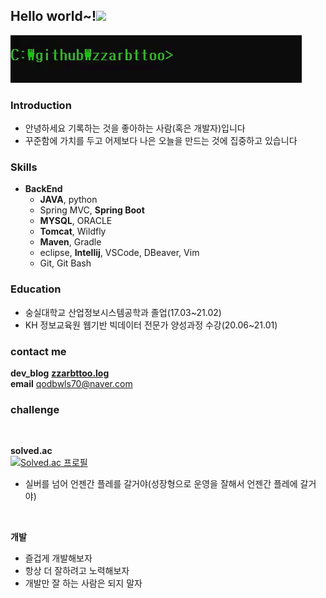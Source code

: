 

<h2>Hello world~!<img src="https://raw.githubusercontent.com/aemmadi/aemmadi/master/wave.gif" width="30px">
</h2>

<img src="./gifs/zzarbttoo_hello.gif">

### Introduction
- 안녕하세요 기록하는 것을 좋아하는 사람(혹은 개발자)입니다
- 꾸준함에 가치를 두고 어제보다 나은 오늘을 만드는 것에 집중하고 있습니다

### Skills 
-   <b>BackEnd</b>
      - <b>JAVA</b>, python
      - Spring MVC, <b>Spring Boot</b>
      - <b>MYSQL</b>, ORACLE 
      - <b>Tomcat</b>, Wildfly 
      - <b>Maven</b>, Gradle
      - eclipse, <b>Intellij</b>, VSCode, DBeaver, Vim
      - Git, Git Bash

### Education

- 숭실대학교 산업정보시스템공학과 졸업(17.03~21.02)
- KH 정보교육원 웹기반 빅데이터 전문가 양성과정 수강(20.06~21.01)

### contact me 

<b>dev_blog</b>  <a href = "https://velog.io/@zzarbttoo"><b>zzarbttoo.log</b></a><br/>
<b>email</b> qodbwls70@naver.com

### challenge

<br/>

<b>solved.ac</b><br/>
[![Solved.ac 프로필](http://mazassumnida.wtf/api/v2/generate_badge?boj=qodbwls70)](https://solved.ac/qodbwls70)
- 실버를 넘어 언젠간 플레를 갈거야(성장형으로 운영을 잘해서 언젠간 플레에 갈거야)
<br/>

<b>개발</b><br/>
- 즐겁게 개발해보자 
- 항상 더 잘하려고 노력해보자 
- 개발만 잘 하는 사람은 되지 말자


  
